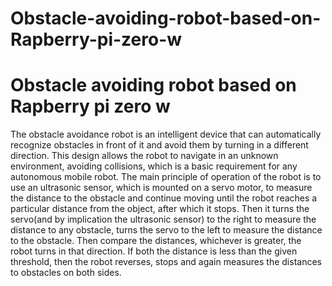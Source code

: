# Obstacle-avoiding-robot-based-on-Rapberry-pi-zero-w

# Obstacle avoiding robot based on Rapberry pi zero w
The obstacle avoidance robot is an intelligent device that can automatically recognize obstacles in front of it and avoid them by turning in a different direction. This design allows the robot to navigate in an unknown environment, avoiding collisions, which is a basic requirement for any autonomous mobile robot.
The main principle of operation of the robot is to use an ultrasonic sensor, which is mounted on a servo motor, to measure the distance to the obstacle and continue moving until the robot reaches a particular distance from the object, after which it stops. Then it turns the servo(and by implication the ultrasonic sensor) to the right to measure the distance to any obstacle, turns the servo to the left to measure the distance to the obstacle. Then compare the distances, whichever is greater, the robot turns in that direction. If both the distance is less than the given threshold, then the robot reverses, stops and again measures the distances to obstacles on both sides.

